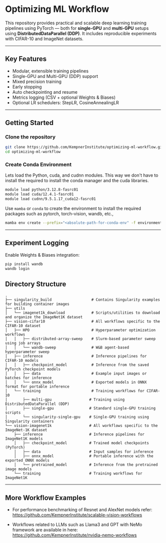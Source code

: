 #  Optimizing ML Workflow

This repository provides practical and scalable deep learning training pipelines using PyTorch — both for **single-GPU** and **multi-GPU** setups using **DistributedDataParallel (DDP)**. It includes reproducible experiments with CIFAR-10 and ImageNet datasets.

---

##  Key Features

-  Modular, extensible training pipelines
-  Single-GPU and Multi-GPU (DDP) support
-  Mixed precision training 
-  Early stopping
-  Auto checkpointing and resume
-  Metrics logging (CSV + optional Weights & Biases)
-  Optional LR schedulers: StepLR, CosineAnnealingLR


---

##  Getting Started

###  Clone the repository

```bash
git clone https://github.com/KempnerInstitute/optimizing-ml-workflow.git
cd optimizing-ml-workflow

```

###  Create Conda Environment

Lets load the Python, cuda, and cudnn modules. This way we don't have to install the required to install the conda manager and the cuda libraries. 
```bash
module load python/3.12.8-fasrc01
module load cuda/12.4.1-fasrc01
module load cudnn/9.5.1.17_cuda12-fasrc01

```
Use `mamba` or `conda` to create the environment to install the required packages such as pytorch, torch-vision, wandb, etc.,
```bash
mamba env create --prefix="<absolute-path-for-conda-env" -f environment.yml

```
---

## Experiment Logging

Enable Weights & Biases integration:

```bash
pip install wandb
wandb login
```

## Directory Structure 

```
.
├── singularity_build                  # Contains Singularity examples for building container images
├── utils
│   └── imagenet1k_download            # Scripts/utilities to download and organize the ImageNet1K dataset
├── vision-cifar10                     # All workflows specific to the CIFAR-10 dataset
│   ├── HPO                            # Hyperparameter optimization workflows
│   │   ├── distributed-array-sweep    # Slurm-based parameter sweep using job arrays
│   │   └── wandb-sweep                # W&B agent-based hyperparameter sweep
│   ├── inference                      # Inference pipelines for CIFAR-10 models
│   │   ├── checkpoint_model           # Inference from the saved PyTorch checkpoint models
│   │   ├── data                       # Example input images or batches for inference
│   │   └── onnx_model                 # Exported models in ONNX format for portable inference
│   └── training                       # Training workflows for CIFAR-10
│       ├── multi-gpu                 # Training using DistributedDataParallel (DDP)
│       ├── single-gpu                # Standard single-GPU training scripts
│       └── singularity-single-gpu    # Single-GPU training using Singularity containers
└── vision-imagenet1k                 # All workflows specific to the ImageNet-1K dataset
    ├── inference                     # Inference pipelines for ImageNet1K models
    │   ├── checkpoint_model          # Trained model checkpoints (PyTorch)
    │   ├── data                      # Input samples for inference
    │   ├── onnx_model                # Portable inference with the exported ONNX models
    │   └── pretrained_model          # Inference from the pretrained image models
    └── training                      # Training workflows for ImageNet1K
```


---

## More Workflow Examples

- For performance benchmarking of Resnet and AlexNet models refer: https://github.com/KempnerInstitute/scalable-vision-workflows

- Workflows related to LLMs such as Llama3 and GPT with NeMo framework are available in here: https://github.com/KempnerInstitute/nvidia-nemo-workflows

